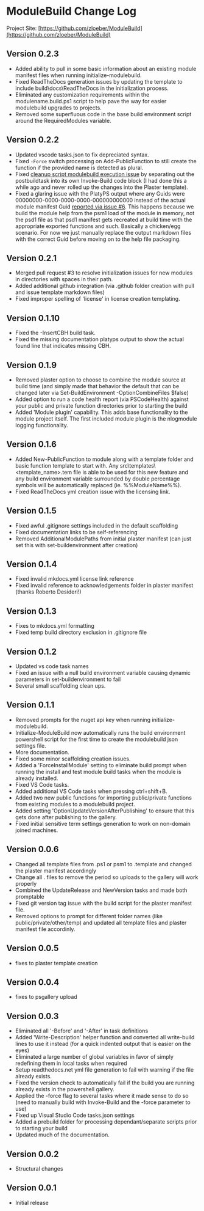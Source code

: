 # ModuleBuild Change Log

Project Site: [https://github.com/zloeber/ModuleBuild](https://github.com/zloeber/ModuleBuild)

## Version 0.2.3
- Added ability to pull in some basic information about an existing module manifest files when running initialize-modulebuild.
- Fixed ReadTheDocs generation issues by updating the template to include build\docs\ReadTheDocs in the initialization process.
- Eliminated any customization requirements within the modulename.build.ps1 script to help pave the way for easier modulebuild upgrades to projects.
- Removed some superfluous code in the base build environment script around the RequiredModules variable.
## Version 0.2.2
- Updated vscode tasks.json to fix depreciated syntax.
- Fixed `-Force` switch processing on Add-PublicFunction to still create the function if the provided name is detected as plural.
- Fixed [cleanup script modulebuild execution issue](https://github.com/zloeber/ModuleBuild/issues/5) by separating out the postbuildtask into its own Invoke-Build code block (I had done this a while ago and never rolled up the changes into the Plaster template).
- Fixed a glaring issue with the PlatyPS output where any Guids were 00000000-0000-0000-0000-000000000000 instead of the actual module manifest Guid [reported via issue #6](https://github.com/zloeber/ModuleBuild/issues/6). This happens because we build the module help from the psm1 load of the module in memory, not the psd1 file as that psd1 manifest gets recreated at build time with the appropriate exported functions and such. Basically a chicken/egg scenario. For now we just manually replace the output markdown files with the correct Guid before moving on to the help file packaging.

## Version 0.2.1
- Merged pull request #3 to resolve initialization issues for new modules in directories with spaces in their path.
- Added additional github integration (via .github folder creation with pull and issue template markdown files)
- Fixed improper spelling of 'license' in license creation templating.

## Version 0.1.10
- Fixed the -InsertCBH build task.
- Fixed the missing documentation platyps output to show the actual found line that indicates missing CBH.

## Version 0.1.9
- Removed plaster option to choose to combine the module source at build time (and simply made that behavior the default that can be changed later via Set-BuildEnvironment -OptionCombineFiles $false)
- Added option to run a code health report (via PSCodeHealth) against your public and private function directories prior to starting the build
- Added 'Module plugin' capability. This adds base functionality to the module project itself. The first included module plugin is the nlogmodule logging functionality.

## Version 0.1.6
- Added New-PublicFunction to module along with a template folder and basic function template to start with. Any src\templates\\\<template_name\>.tem file is able to be used for this new feature and any build environment variable surrounded by double percentage symbols will be automatically replaced (ie. %%ModuleName%%).
- Fixed ReadTheDocs yml creation issue with the licensing link.

## Version 0.1.5
- Fixed awful .gitignore settings included in the default scaffolding
- Fixed documentation links to be self-referencing
- Removed AdditionalModulePaths from initial plaster manifest (can just set this with set-buildenvironment after creation)

## Version 0.1.4
- Fixed invalid mkdocs.yml license link reference
- Fixed invalid reference to acknowledgements folder in plaster manifest (thanks Roberto Desideri!)

## Version 0.1.3
- Fixes to mkdocs.yml formatting
- Fixed temp build directory exclusion in .gitignore file

## Version 0.1.2
- Updated vs code task names
- Fixed an issue with a null build environment variable causing dynamic parameters in set-buildenvironment to fail
- Several small scaffolding clean ups.

## Version 0.1.1
- Removed prompts for the nuget api key when running initialize-modulebuild.
- Initialize-ModuleBuild now automatically runs the build environment powershell script for the first time to create the modulebuild json settings file.
- More documentation.
- Fixed some minor scaffolding creation issues.
- Added a 'ForceInstallModule' setting to eliminate build prompt when running the install and test module build tasks when the module is already installed.
- Fixed VS Code tasks.
- Added additional VS Code tasks when pressing ctrl+shift+B.
- Added two new public functions for importing public/private functions from existing modules to a modulebuild project.
- Added setting 'OptionUpdateVersionAfterPublishing' to ensure that this gets done after publishing to the gallery.
- Fixed initial sensitive term settings generation to work on non-domain joined machines.

## Version 0.0.6
- Changed all template files from .ps1 or psm1 to .template and changed the plaster manifest accordingly
- Change all .<filename> files to remove the period so uploads to the gallery will work properly
- Combined the UpdateRelease and NewVersion tasks and made both promptable
- Fixed git version tag issue with the build script for the plaster manifest file.
- Removed options to prompt for different folder names (like public/private/other/temp) and updated all template files and plaster manifest file accordinly.

## Version 0.0.5
- fixes to plaster template creation

## Version 0.0.4
- fixes to psgallery upload

## Version 0.0.3
- Eliminated all '-Before' and '-After' in task definitions
- Added 'Write-Description' helper function and converted all write-build lines to use it instead (for a quick indented output that is easier on the eyes)
- Eliminated a large number of global variables in favor of simply redefining them in local tasks when required
- Setup readthedocs.net yml file generation to fail with warning if the file already exists.
- Fixed the version check to automatically fail if the build you are running already exists in the powershell gallery.
- Applied the -force flag to several tasks where it made sense to do so (need to manually build with Invoke-Build and the -force parameter to use)
- Fixed up Visual Studio Code tasks.json settings
- Added a prebuild folder for processing dependant/separate scripts prior to starting your build
- Updated much of the documentation.

## Version 0.0.2
- Structural changes

## Version 0.0.1
- Initial release
